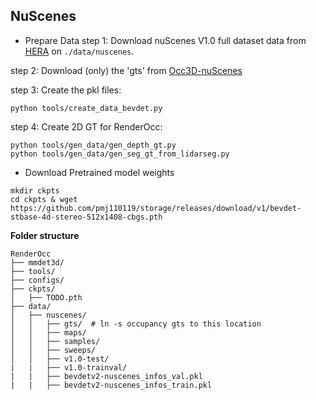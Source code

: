 
## NuScenes
- Prepare Data
step 1: Download nuScenes V1.0 full dataset data from [HERA](https://www.nuscenes.org/download) on `./data/nuscenes`.

step 2: Download (only) the 'gts' from [Occ3D-nuScenes](https://github.com/Tsinghua-MARS-Lab/Occ3D)


step 3: Create the pkl files:
```
python tools/create_data_bevdet.py
```

step 4: Create 2D GT for RenderOcc:

```
python tools/gen_data/gen_depth_gt.py
python tools/gen_data/gen_seg_gt_from_lidarseg.py
```

- Download Pretrained model weights

```
mkdir ckpts
cd ckpts & wget https://github.com/pmj110119/storage/releases/download/v1/bevdet-stbase-4d-stereo-512x1408-cbgs.pth
```

**Folder structure**
```
RenderOcc
├── mmdet3d/
├── tools/
├── configs/
├── ckpts/
│   ├── TODO.pth
├── data/
│   ├── nuscenes/
│   │   ├── gts/  # ln -s occupancy gts to this location
│   │   ├── maps/
│   │   ├── samples/
│   │   ├── sweeps/
│   │   ├── v1.0-test/
|   |   ├── v1.0-trainval/
|   |   ├── bevdetv2-nuscenes_infos_val.pkl
|   |   ├── bevdetv2-nuscenes_infos_train.pkl
```
